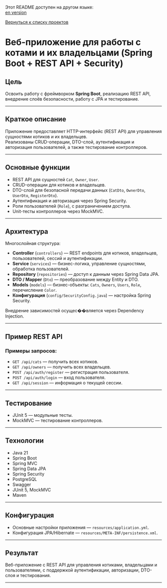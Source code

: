Этот README доступен на другом языке:  
[en version](README.md)

[Вернуться к списку проектов](../README.ru.md)

# Веб-приложение для работы с котами и их владельцами (Spring Boot + REST API + Security)

## Цель
Освоить работу с фреймворком **Spring Boot**, реализацию REST API, внедрение слоёв безопасности, работу с JPA и тестирование.

---

## Краткое описание
Приложение предоставляет HTTP-интерфейс (REST API) для управления сущностями котиков и их владельцев.  
Реализованы CRUD-операции, DTO-слой, аутентификация и авторизация пользователей, а также тестирование контроллеров.

---

## Основные функции
- REST API для сущностей `Cat`, `Owner`, `User`.
- CRUD-операции для котиков и владельцев.
- DTO-слой для безопасной передачи данных (`CatDto`, `OwnerDto`, `UserDto`, `RegisterDto`).
- Аутентификация и авторизация через Spring Security.
- Роли пользователей (`Role`), с разграничением доступа.
- Unit-тесты контроллеров через MockMVC.

---

## Архитектура
Многослойная структура:
- **Controller** (`controllers`) — REST endpoints для котиков, владельцев, пользователей, сессий и аутентификации.
- **Service** (`services`) — бизнес-логика, управление сущностями, обработка пользователей.
- **Repository** (`repositories`) — доступ к данным через Spring Data JPA.
- **DTO / Mapper** (`Dto`) — преобразование между Entity и DTO.
- **Models** (`models`) — бизнес-объекты: `Cats`, `Owners`, `Users`, `Role`, перечисление `Color`.
- **Конфигурация** (`config/SecurityConfig.java`) — настройка Spring Security.

Внедрение зависимостей осущес��вляется через Dependency Injection.

---

## Пример REST API

### Примеры запросов:
- `GET /api/cats` — получить всех котиков.
- `GET /api/owners` — получить всех владельцев.
- `POST /api/auth/register` — регистрация пользователя.
- `POST /api/auth/login` — вход пользователя.
- `GET /api/session` — информация о текущей сессии.

---

## Тестирование

- JUnit 5 — модульные тесты.
- MockMVC — тестирование контроллеров.

---

## Технологии
- Java 21
- Spring Boot
- Spring MVC
- Spring Data JPA
- Spring Security
- PostgreSQL
- Swagger 
- JUnit 5, MockMVC
- Maven

---

## Конфигурация
- Основные настройки приложения — `resources/application.yml`.
- Конфигурация JPA/Hibernate — `resources/META-INF/persistence.xml`.

---

## Результат
Веб-приложение с REST API для управления котиками, владельцами и пользователями, с поддержкой аутентификации, авторизации, DTO-слоя и тестирования.

---

